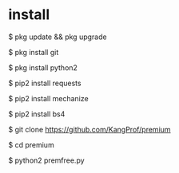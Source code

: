 # install

$ pkg update && pkg upgrade

$ pkg install git

$ pkg install python2

$ pip2 install requests

$ pip2 install mechanize

$ pip2 install bs4

$ git clone https://github.com/KangProf/premium

$ cd premium

$ python2 premfree.py
